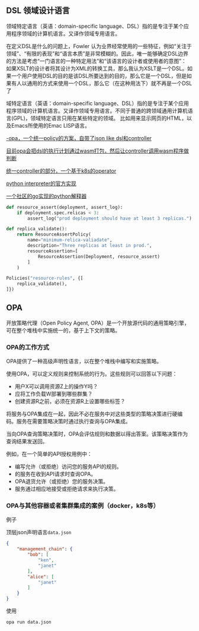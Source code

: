 
## DSL 领域设计语言

领域特定语言（英语：domain-specific language、DSL）指的是专注于某个应用程序领域的计算机语言。又译作领域专用语言。

在定义DSL是什么的问题上，Fowler 认为业界经常使用的一些特征，例如“关注于领域”、“有限的表现”和“语言本质”是非常模糊的。因此，唯一能够确定DSL边界的方法是考虑“一门语言的一种特定用法”和“该语言的设计者或使用者的意图”：
如果XSLT的设计者将其设计为XML的转换工具，那么我认为XSLT是一个DSL。如果一个用户使用DSL的目的是该DSL所要达到的目的，那么它是一个DSL，但是如果有人以通用的方式来使用一个DSL，那么它（在这种用法下）就不再是一个DSL了

域特定语言（英语：domain-specific language、DSL）指的是专注于某个应用程序领域的计算机语言。又译作领域专用语言。不同于普通的跨领域通用计算机语言(GPL)，领域特定语言只用在某些特定的领域。 比如用来显示网页的HTML，以及Emacs所使用的Emac LISP语言。

[-opa，一个统一policy的方案，自带了json like dsl和controller](https://github.com/open-policy-agent/opa) 

[目前opa会把dsl的执行计划通过wasm打包，然后让controller调用wasm程序做判断](https://github.com/open-policy-agent/opa/tree/master/wasm)  

[统一controller的部分，一个基于k8s的operator](https://github.com/open-policy-agent/gatekeeper)

[python interpreter的官方实现](https://github.com/python/cpython)

[一个社区的go实现的python解释器](https://github.com/go-python/gpython)  

```py
def resource_assert(deployment, assert_log):
    if deployment.spec.relicas < 3:
        assert_log("prod deployment should have at least 3 replicas.")

def replica_validate():
    return ResourceAssertPolicy(
        name="minimum-relica-valiadate",
        description="Three replicas at least in prod.",
        resourceAssertion=[
            ResourceAssertion(Deployment, resource_assert)
        ]
    )

Policies("resource-rules", {[
    replica_validate(),
]})
```

## OPA

开放策略代理（Open Policy Agent, OPA）是一个开放源代码的通用策略引擎，可在整个堆栈中实施统一的，基于上下文的策略。

### OPA的工作方式

OPA提供了一种高级声明性语言，以在整个堆栈中编写和实施策略。

使用OPA，可以定义规则来控制系统的行为。这些规则可以回答以下问题：

* 用户X可以调用资源Z上的操作Y吗？
* 应将工作负载W部署到哪些群集？
* 创建资源R之前，必须在资源R上设置哪些标签？

将服务与OPA集成在一起，因此不必在服务中对这些类型的策略决策进行硬编码。服务在需要策略决策时通过执行查询与OPA集成。

当向OPA查询策略决策时，OPA会评估规则和数据以得出答案。该策略决策作为查询结果发送回。

例如，在一个简单的API授权用例中：

* 编写允许（或拒绝）访问您的服务API的规则。
* 的服务在收到API请求时查询OPA。
* OPA退货允许（或拒绝）您的服务决策。
* 服务通过相应地接受或拒绝请求来执行决策。

### OPA与其他容器或者集群集成的案例（docker，k8s等）

例子

顶层json声明语言`data.json`

```json
{
    "management_chain": {
        "bob": [
            "ken",
            "janet"
        ],
        "alice": [
            "janet"
        ]
    }
}
```

使用

```cmd
opa run data.json
```
